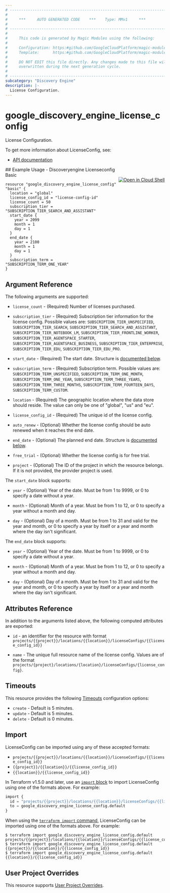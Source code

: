 ```yaml
---
# ----------------------------------------------------------------------------
#
#     ***     AUTO GENERATED CODE    ***    Type: MMv1     ***
#
# ----------------------------------------------------------------------------
#
#     This code is generated by Magic Modules using the following:
#
#     Configuration: https:#github.com/GoogleCloudPlatform/magic-modules/tree/main/mmv1/products/discoveryengine/LicenseConfig.yaml
#     Template:      https:#github.com/GoogleCloudPlatform/magic-modules/tree/main/mmv1/templates/terraform/resource.html.markdown.tmpl
#
#     DO NOT EDIT this file directly. Any changes made to this file will be
#     overwritten during the next generation cycle.
#
# ----------------------------------------------------------------------------
subcategory: "Discovery Engine"
description: |-
  License Configuration.
---
```


# google_discovery_engine_license_config

License Configuration.


To get more information about LicenseConfig, see:

* [API documentation](https://cloud.google.com/generative-ai-app-builder/docs/reference/rest/v1/projects.locations.licenseConfigs)

<div class = "oics-button" style="float: right; margin: 0 0 -15px">
  <a href="https://console.cloud.google.com/cloudshell/open?cloudshell_git_repo=https%3A%2F%2Fgithub.com%2Fterraform-google-modules%2Fdocs-examples.git&cloudshell_image=gcr.io%2Fcloudshell-images%2Fcloudshell%3Alatest&cloudshell_print=.%2Fmotd&cloudshell_tutorial=.%2Ftutorial.md&cloudshell_working_dir=discoveryengine_licenseconfig_basic&open_in_editor=main.tf" target="_blank">
    <img alt="Open in Cloud Shell" src="//gstatic.com/cloudssh/images/open-btn.svg" style="max-height: 44px; margin: 32px auto; max-width: 100%;">
  </a>
</div>
## Example Usage - Discoveryengine Licenseconfig Basic


```hcl
resource "google_discovery_engine_license_config" "basic" {
  location = "global"
  license_config_id = "license-config-id"
  license_count = 50
  subscription_tier = "SUBSCRIPTION_TIER_SEARCH_AND_ASSISTANT"
  start_date {
    year = 2099
    month = 1
    day = 1
  }
  end_date {
    year = 2100
    month = 1
    day = 1
  }
  subscription_term = "SUBSCRIPTION_TERM_ONE_YEAR"
}
```

## Argument Reference

The following arguments are supported:


* `license_count` -
  (Required)
  Number of licenses purchased.

* `subscription_tier` -
  (Required)
  Subscription tier information for the license config.
  Possible values are: `SUBSCRIPTION_TIER_UNSPECIFIED`, `SUBSCRIPTION_TIER_SEARCH`, `SUBSCRIPTION_TIER_SEARCH_AND_ASSISTANT`, `SUBSCRIPTION_TIER_NOTEBOOK_LM`, `SUBSCRIPTION_TIER_FRONTLINE_WORKER`, `SUBSCRIPTION_TIER_AGENTSPACE_STARTER`, `SUBSCRIPTION_TIER_AGENTSPACE_BUSINESS`, `SUBSCRIPTION_TIER_ENTERPRISE`, `SUBSCRIPTION_TIER_EDU`, `SUBSCRIPTION_TIER_EDU_PRO`.

* `start_date` -
  (Required)
  The start date.
  Structure is [documented below](#nested_start_date).

* `subscription_term` -
  (Required)
  Subscription term.
  Possible values are: `SUBSCRIPTION_TERM_UNSPECIFIED`, `SUBSCRIPTION_TERM_ONE_MONTH`, `SUBSCRIPTION_TERM_ONE_YEAR`, `SUBSCRIPTION_TERM_THREE_YEARS`, `SUBSCRIPTION_TERM_THREE_MONTHS`, `SUBSCRIPTION_TERM_FOURTEEN_DAYS`, `SUBSCRIPTION_TERM_CUSTOM`.

* `location` -
  (Required)
  The geographic location where the data store should reside. The value can
  only be one of "global", "us" and "eu".

* `license_config_id` -
  (Required)
  The unique id of the license config.


* `auto_renew` -
  (Optional)
  Whether the license config should be auto renewed when it reaches the end date.

* `end_date` -
  (Optional)
  The planned end date.
  Structure is [documented below](#nested_end_date).

* `free_trial` -
  (Optional)
  Whether the license config is for free trial.

* `project` - (Optional) The ID of the project in which the resource belongs.
    If it is not provided, the provider project is used.



<a name="nested_start_date"></a>The `start_date` block supports:

* `year` -
  (Optional)
  Year of the date. Must be from 1 to 9999, or 0 to specify a date without a year.

* `month` -
  (Optional)
  Month of a year. Must be from 1 to 12, or 0 to specify a year without a month and day.

* `day` -
  (Optional)
  Day of a month. Must be from 1 to 31 and valid for the year and month, or 0 to specify a year by itself or a year and month where the day isn't significant.

<a name="nested_end_date"></a>The `end_date` block supports:

* `year` -
  (Optional)
  Year of the date. Must be from 1 to 9999, or 0 to specify a date without a year.

* `month` -
  (Optional)
  Month of a year. Must be from 1 to 12, or 0 to specify a year without a month and day.

* `day` -
  (Optional)
  Day of a month. Must be from 1 to 31 and valid for the year and month, or 0 to specify a year by itself or a year and month where the day isn't significant.

## Attributes Reference

In addition to the arguments listed above, the following computed attributes are exported:

* `id` - an identifier for the resource with format `projects/{{project}}/locations/{{location}}/licenseConfigs/{{license_config_id}}`

* `name` -
  The unique full resource name of the license config. Values are of the format
  `projects/{project}/locations/{location}/licenseConfigs/{license_config}`.


## Timeouts

This resource provides the following
[Timeouts](https://developer.hashicorp.com/terraform/plugin/sdkv2/resources/retries-and-customizable-timeouts) configuration options:

- `create` - Default is 5 minutes.
- `update` - Default is 5 minutes.
- `delete` - Default is 0 minutes.

## Import


LicenseConfig can be imported using any of these accepted formats:

* `projects/{{project}}/locations/{{location}}/licenseConfigs/{{license_config_id}}`
* `{{project}}/{{location}}/{{license_config_id}}`
* `{{location}}/{{license_config_id}}`


In Terraform v1.5.0 and later, use an [`import` block](https://developer.hashicorp.com/terraform/language/import) to import LicenseConfig using one of the formats above. For example:

```tf
import {
  id = "projects/{{project}}/locations/{{location}}/licenseConfigs/{{license_config_id}}"
  to = google_discovery_engine_license_config.default
}
```

When using the [`terraform import` command](https://developer.hashicorp.com/terraform/cli/commands/import), LicenseConfig can be imported using one of the formats above. For example:

```
$ terraform import google_discovery_engine_license_config.default projects/{{project}}/locations/{{location}}/licenseConfigs/{{license_config_id}}
$ terraform import google_discovery_engine_license_config.default {{project}}/{{location}}/{{license_config_id}}
$ terraform import google_discovery_engine_license_config.default {{location}}/{{license_config_id}}
```

## User Project Overrides

This resource supports [User Project Overrides](https://registry.terraform.io/providers/hashicorp/google/latest/docs/guides/provider_reference#user_project_override).
